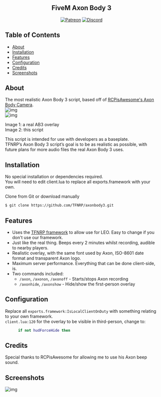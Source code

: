 <h2 align="center">FiveM Axon Body 3</h2>

<p align="center">
<a href="https://patreon.com/yeen"><img alt="Patreon" src="https://img.shields.io/badge/patreon-donate?color=F77F6F&labelColor=F96854&logo=patreon&logoColor=ffffff"></a>
<a href="https://discord.gg/xHaPKfSDtu"><img alt="Discord" src="https://img.shields.io/discord/463778631551025187?color=7389D8&labelColor=6A7EC2&logo=discord&logoColor=ffffff"></a>
</p>

## Table of Contents

- [About](#about)
- [Installation](#installation)
- [Features](#features)
- [Configuration](#configuration)
- [Credits](#credits)
- [Screenshots](#screenshots)

## About

The most realistic Axon Body 3 script, based off of [RCPisAwesome's Axon Body Camera](https://forum.cfx.re/t/realistic-axon-body-camera/1155758).  
![img](https://i.imgur.com/Kzf8WpA.png "Real AB3 overlay")  
![img](https://i.imgur.com/1QQ5LmF.png "This script")  

Image 1: a real AB3 overlay  
Image 2: this script  

This script is intended for use with developers as a baseplate.  
TFNRP’s Axon Body 3 script’s goal is to be as realistic as possible, with future plans for more audio files the real Axon Body 3 uses.  

## Installation

No special installation or dependencies required.  
You will need to edit client.lua to replace all exports.framework with your own.  

Clone from Git or download manually  

```bash
$ git clone https://github.com/TFNRP/axonbody3.git
```

## Features

* Uses the [TFNRP framework](https://github.com/TFNRP/framework) to allow use for LEO. Easy to change if you don't use our framework.  
* Just like the real thing. Beeps every 2 minutes whilst recording, audible to nearby players.  
* Realistic overlay, with the same font used by Axon, ISO-8601 date format and transparent Axon logo.
* Maximum server performance. Everything that can be done client-side, is.
* Two commands included: 
  * `/axon`, `/axonon`, `/axonoff` - Starts/stops Axon recording
  * `/axonhide`, `/axonshow` - Hide/show the first-person overlay

## Configuration

Replace all `exports.framework:IsLocalClientOnDuty` with something relating to your own framework.  
`client.lua:120` for the overlay to be visible in third-person, change to:
```lua
      if not hudForceHide then
```

## Credits

Special thanks to RCPisAwesome for allowing me to use his Axon beep sound.

## Screenshots

![img](https://i.imgur.com/mGZXo3l.png)
